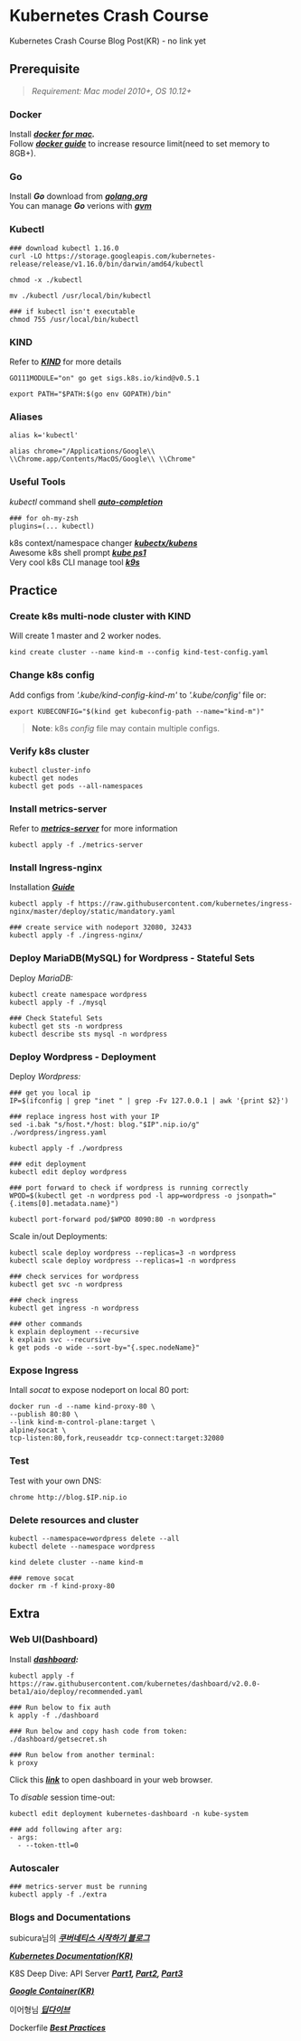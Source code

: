 # Kubernetes Crash Course

Kubernetes Crash Course Blog Post(KR) - no link yet

## Prerequisite
> _Requirement: Mac model 2010+, OS 10.12+_
### Docker

Install **_[docker for mac](https://docs.docker.com/docker-for-mac/install/)._**  
Follow **_[docker guide](https://docs.docker.com/docker-for-mac/#advanced)_** to increase resource limit(need to set memory to 8GB+).

### Go
Install **_Go_** download from **_[golang.org]_**  
You can manage **_Go_** verions with **_[gvm]_**

### Kubectl
    ### download kubectl 1.16.0
    curl -LO https://storage.googleapis.com/kubernetes-release/release/v1.16.0/bin/darwin/amd64/kubectl

    chmod -x ./kubectl
    
    mv ./kubectl /usr/local/bin/kubectl

    ### if kubectl isn't executable
    chmod 755 /usr/local/bin/kubectl
    
### KIND

Refer to _**[KIND](https://github.com/kubernetes-sigs/kind)**_ for more details

    GO111MODULE="on" go get sigs.k8s.io/kind@v0.5.1

    export PATH="$PATH:$(go env GOPATH)/bin"

### Aliases

    alias k='kubectl'
    
    alias chrome="/Applications/Google\\ \\Chrome.app/Contents/MacOS/Google\\ \\Chrome"


### Useful Tools

_kubectl_ command shell _**[auto-completion]**_  

    ### for oh-my-zsh
    plugins=(... kubectl)

k8s context/namespace changer _**[kubectx/kubens]**_  
Awesome k8s shell prompt _**[kube ps1](https://github.com/jonmosco/kube-ps1)**_  
Very cool k8s CLI manage tool _**[k9s]**_


## Practice

### Create k8s multi-node cluster with KIND
Will create 1 master and 2 worker nodes.  

    kind create cluster --name kind-m --config kind-test-config.yaml

### Change k8s config  
Add configs from _'.kube/kind-config-kind-m'_ to _'.kube/config'_ file
or:

    export KUBECONFIG="$(kind get kubeconfig-path --name="kind-m")"

> **Note**: k8s _config_ file may contain multiple configs.
> 
### Verify k8s cluster

    kubectl cluster-info
    kubectl get nodes
    kubectl get pods --all-namespaces


### Install metrics-server
Refer to _**[metrics-server](https://github.com/kubernetes-incubator/metrics-server)**_ for more information

    kubectl apply -f ./metrics-server

### Install Ingress-nginx
Installation _**[Guide](https://kubernetes.github.io/ingress-nginx/deploy/)**_

    kubectl apply -f https://raw.githubusercontent.com/kubernetes/ingress-nginx/master/deploy/static/mandatory.yaml

    ### create service with nodeport 32080, 32433
    kubectl apply -f ./ingress-nginx/




### Deploy MariaDB(MySQL) for Wordpress - Stateful Sets
Deploy _MariaDB:_
    
    kubectl create namespace wordpress
    kubectl apply -f ./mysql

    ### Check Stateful Sets
    kubectl get sts -n wordpress
    kubectl describe sts mysql -n wordpress

### Deploy Wordpress - Deployment

Deploy _Wordpress:_

    ### get you local ip
    IP=$(ifconfig | grep "inet " | grep -Fv 127.0.0.1 | awk '{print $2}')

    ### replace ingress host with your IP
    sed -i.bak "s/host.*/host: blog."$IP".nip.io/g" ./wordpress/ingress.yaml
    
    kubectl apply -f ./wordpress

    ### edit deployment
    kubectl edit deploy wordpress

    ### port forward to check if wordpress is running correctly
    WPOD=$(kubectl get -n wordpress pod -l app=wordpress -o jsonpath="{.items[0].metadata.name}")

    kubectl port-forward pod/$WPOD 8090:80 -n wordpress


Scale in/out Deployments:

    kubectl scale deploy wordpress --replicas=3 -n wordpress
    kubectl scale deploy wordpress --replicas=1 -n wordpress

    ### check services for wordpress
    kubectl get svc -n wordpress

    ### check ingress
    kubectl get ingress -n wordpress

    ### other commands
    k explain deployment --recursive
    k explain svc --recursive
    k get pods -o wide --sort-by="{.spec.nodeName}"

### Expose Ingress
Intall _socat_ to expose nodeport on local 80 port:

    docker run -d --name kind-proxy-80 \
    --publish 80:80 \
    --link kind-m-control-plane:target \
    alpine/socat \
    tcp-listen:80,fork,reuseaddr tcp-connect:target:32080

### Test

Test with your own DNS:

    chrome http://blog.$IP.nip.io


### Delete resources and cluster
    kubectl --namespace=wordpress delete --all
    kubectl delete --namespace wordpress

    kind delete cluster --name kind-m

    ### remove socat
    docker rm -f kind-proxy-80


## Extra

### Web UI(Dashboard)
Install _**[dashboard]:**_

    kubectl apply -f https://raw.githubusercontent.com/kubernetes/dashboard/v2.0.0-beta1/aio/deploy/recommended.yaml

    ### Run below to fix auth
    k apply -f ./dashboard
    
    ### Run below and copy hash code from token:  
    ./dashboard/getsecret.sh
    
    ### Run below from another terminal:
    k proxy

Click this _**[link](http://localhost:8001/api/v1/namespaces/kubernetes-dashboard/services/https:kubernetes-dashboard:/proxy/)**_ to open dashboard in your web browser.

To _disable_ session time-out:

    kubectl edit deployment kubernetes-dashboard -n kube-system

    ### add following after arg:
    - args:
      - --token-ttl=0


### Autoscaler

    ### metrics-server must be running
    kubectl apply -f ./extra

### Blogs and Documentations

subicura님의 _**[쿠버네티스 시작하기 블로그](https://subicura.com/2019/05/19/kubernetes-basic-1.html)**_  


_**[Kubernetes Documentation(KR)](https://kubernetes.io/ko/docs/concepts/overview/what-is-kubernetes/)**_  

K8S Deep Dive: API Server _**[Part1](https://blog.openshift.com/kubernetes-deep-dive-api-server-part-1/), [Part2](https://blog.openshift.com/kubernetes-deep-dive-api-server-part-2/), [Part3](https://blog.openshift.com/kubernetes-deep-dive-api-server-part-3a/)**_

_**[Google Container(KR)](https://cloud.google.com/containers/?hl=ko)**_  


이어형님 _**[딥다이브](https://engineering.linecorp.com/ko/blog/immutable-kubernetes-architecture-deepdive/)**_  


Dockerfile _**[Best Practices](https://bit.ly/dockerbp)**_


[kubectx/kubens]:
https://github.com/ahmetb/kubectx

[auto-completion]:
https://kubernetes.io/docs/tasks/tools/install-kubectl/?source=#enabling-shell-autocompletion

[dashboard]:
https://kubernetes.io/docs/tasks/access-application-cluster/web-ui-dashboard/

[KIND]:
https://kind.sigs.k8s.io/docs/user/quick-start

[golang.org]:
https://golang.org/dl/

[gvm]:
https://github.com/moovweb/gvm

[Homebrew]:
https://brew.sh/

[k9s]:
https://k9ss.io/?fbclid=IwAR0MQO9yBF5iKpJlDkuSNtrWGy72zK81I-j071lrKQsV1DLhloOMknOLd64